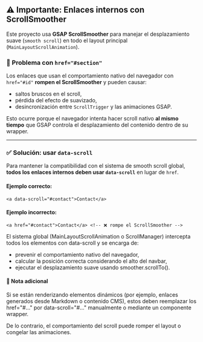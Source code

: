 ## ⚠️ Importante: Enlaces internos con ScrollSmoother

Este proyecto usa **GSAP ScrollSmoother** para manejar el desplazamiento suave (`smooth scroll`) en todo el layout principal (`MainLayoutScrollAnimation`).

### 🚫 Problema con `href="#section"`

Los enlaces que usan el comportamiento nativo del navegador con `href="#id"` **rompen el ScrollSmoother** y pueden causar:
- saltos bruscos en el scroll,
- pérdida del efecto de suavizado,
- desincronización entre `ScrollTrigger` y las animaciones GSAP.

Esto ocurre porque el navegador intenta hacer scroll nativo **al mismo tiempo** que GSAP controla el desplazamiento del contenido dentro de su wrapper.

---

### ✅ Solución: usar `data-scroll`

Para mantener la compatibilidad con el sistema de smooth scroll global, **todos los enlaces internos deben usar `data-scroll`** en lugar de `href`.

#### Ejemplo correcto:
```astro
<a data-scroll="#contact">Contact</a>
```
#### Ejemplo incorrecto:
```astro
<a href="#contact">Contact</a> <!-- ❌ rompe el ScrollSmoother -->
```
El sistema global (MainLayoutScrollAnimation o ScrollManager) intercepta todos los elementos con data-scroll y se encarga de:
- prevenir el comportamiento nativo del navegador,
- calcular la posición correcta considerando el alto del navbar,
- ejecutar el desplazamiento suave usando smoother.scrollTo().

#### 🧠 Nota adicional

Si se están renderizando elementos dinámicos (por ejemplo, enlaces generados desde Markdown o contenido CMS),
estos deben reemplazar los href="#..." por data-scroll="#..." manualmente o mediante un componente wrapper.

De lo contrario, el comportamiento del scroll puede romper el layout o congelar las animaciones.